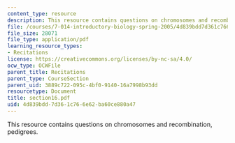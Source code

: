 ```yaml
---
content_type: resource
description: This resource contains questions on chromosomes and recombination, pedigrees.
file: /courses/7-014-introductory-biology-spring-2005/4d839bdd7d361c766e62ba60ce880a47_section16.pdf
file_size: 28071
file_type: application/pdf
learning_resource_types:
- Recitations
license: https://creativecommons.org/licenses/by-nc-sa/4.0/
ocw_type: OCWFile
parent_title: Recitations
parent_type: CourseSection
parent_uid: 3889c722-095c-4bf0-9140-16a7998b93dd
resourcetype: Document
title: section16.pdf
uid: 4d839bdd-7d36-1c76-6e62-ba60ce880a47
---
```

This resource contains questions on chromosomes and recombination, pedigrees.